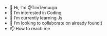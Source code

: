 - 👋 Hi, I’m @TimTemuujin
- 👀 I’m interested in Coding
- 🌱 I’m currently learning Js
- 💞️ I’m looking to collaborate on already found:)
- 📫 How to reach me 

<!---
TimTemuujin/TimTemuujin is a ✨ special ✨ repository because its `README.md` (this file) appears on your GitHub profile.
You can click the Preview link to take a look at your changes.
--->
